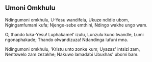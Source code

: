 ## Umoni Omkhulu

Ndingumoni omkhulu, U-Yesu wandifela,
Ukuze ndidle ubom, Ngingamfumani kufa;
Njenge-sebe emthini, Ndingo wakhe ungo wam.

O, thando luka-Yesu! Luphakamel' izulu,
Lunzulu kuno lwandle, Lumi ngonaphakade;
Thando olwandizuza! Ndandinga lufuni mna.

Ndingumoni omkhulu, 'Kristu unto zonke kum;
Uyazaz' intsizi zam, Nentswelo zam zezakhe;
Nakuwo lamadabi Ubuxhas' ubomi bam.

